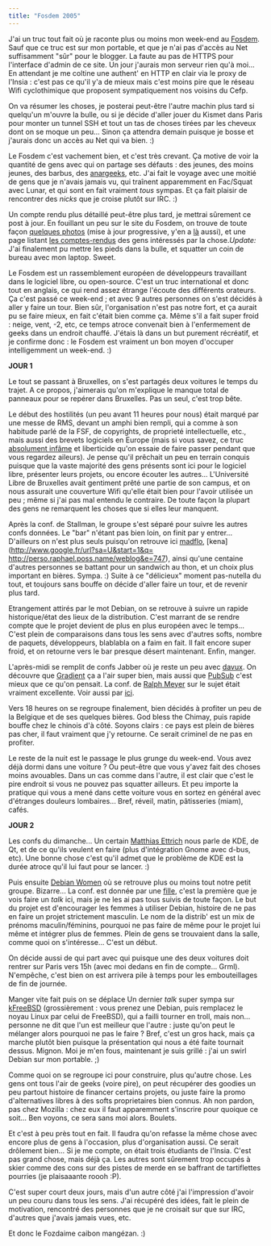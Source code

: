```yaml
---
title: "Fosdem 2005"
---
```


J'ai un truc tout fait où je raconte plus ou moins mon week-end au
[Fosdem](http://www.fosdem.org/2005). Sauf que ce truc est sur mon portable,
et que je n'ai pas d'accès au Net suffisamment "sûr" pour le blogger. La faute
au pas de HTTPS pour l'interface d'admin de ce site. Un jour j'aurais mon
serveur rien qu'à moi... En attendant je me coltine une authent' en HTTP en
clair via le proxy de l'Insia : c'est pas ce qu'il y'a de mieux mais c'est
moins pire que le réseau Wifi cyclothimique que proposent sympatiquement nos
voisins du Cefp.

On va résumer les choses, je posterai peut-être l'autre machin plus tard si
quelqu'un m'ouvre la bulle, ou si je décide d'aller jouer du Kismet dans Paris
pour monter un tunnel SSH et tout un tas de choses tirées par les cheveux dont
on se moque un peu... Sinon ça attendra demain puisque je bosse et j'aurais
donc un accès au Net qui va bien. :)

Le Fosdem c'est vachement bien, et c'est très crevant. Ça motive de voir la
quantité de gens avec qui on partage ses défauts : des jeunes, des moins
jeunes, des barbus, des [anargeeks](http://www.anargeek.net), etc. J'ai fait
le voyage avec une moitié de gens que je n'avais jamais vu, qui traînent
apparemment en Fac/Squat avec Lunar, et qui sont en fait vraiment _tous_
sympas. Et ça fait plaisir de rencontrer des _nicks_ que je croise plutôt sur
IRC. :)

Un compte rendu plus détaillé peut-être plus tard, je mettrai sûrement ce post
à jour. En fouillant un peu sur le site du Fosdem, on trouve de toute façon
[quelques photos](http://fosdem.3ti.be/) (mise à jour progressive, y'en a
[là](http://paul.luon.net/albums/fosdem2005/) aussi), et une page listant [les
comptes-rendus](http://wiki.fosdem.org/tiki-index.php?page=Fosdem2005Reports)
des gens intéressés par la chose._Update:_ J'ai finalement pu mettre les pieds
dans la bulle, et squatter un coin de bureau avec mon laptop. Sweet.

Le Fosdem est un rassemblement européen de développeurs travaillant dans le
logiciel libre, ou open-source. C'est un truc international et donc tout en
anglais, ce qui rend assez étrange l'écoute des différents orateurs. Ça c'est
passé ce week-end ; et avec 9 autres personnes on s'est décidés à aller y
faire un tour. Bien sûr, l'organisation n'est pas notre fort, et ça aurait pu
se faire mieux, en fait c'était bien comme ça. Même s'il a fait super froid :
neige, vent, -2, etc, ce temps atroce convenait bien à l'enfermement de geeks
dans un endroit chauffé. J'étais là dans un but purement récréatif, et je
confirme donc : le Fosdem est vraiment un bon moyen d'occuper intelligemment
un week-end. :)

**JOUR 1**

Le tout se passant à Bruxelles, on s'est partagés deux voitures le temps du
trajet. A ce propos, j'aimerais qu'on m'explique le manque total de panneaux
pour se repérer dans Bruxelles. Pas un seul, c'est trop bête.

Le début des hostilités (un peu avant 11 heures pour nous) était marqué par
une messe de RMS, devant un amphi bien rempli, qui a comme à son habitude
parlé de la FSF, de copyrights, de proprieté intellectuelle, etc., mais aussi
des brevets logiciels en Europe (mais si vous savez, ce truc [absolument
infâme](http://swpat.ffii.org/index.fr.html) et liberticide qu'on essaie de
faire passer pendant que vous regardez aileurs). Je pense qu'il prêchait un
peu en terrain conquis puisque que la vaste majorité des gens présents sont
ici pour le logiciel libre, présenter leurs projets, ou encore écouter les
autres... L'Université Libre de Bruxelles avait gentiment prêté une partie de
son campus, et on nous assurait une couverture Wifi qu'elle était bien pour
l'avoir utilisée un peu ; même si j'ai pas mal entendu le contraire. De toute
façon la plupart des gens ne remarquent les choses que si elles leur manquent.

Après la conf. de Stallman, le groupe s'est séparé pour suivre les autres
confs données. Le "bar" n'étant pas bien loin, on finit par y entrer...
D'ailleurs on n'est plus seuls puisqu'on retrouve ici
[madflo](http://www.poxx.net), [kena](http://www.google.fr/url?sa=U&start=1&q=
http://perso.raphael.poss.name/weblog&e=747), ainsi qu'une centaine d'autres
personnes se battant pour un sandwich au thon, et un choix plus important en
bières. Sympa. :) Suite à ce "délicieux" moment pas-nutella du tout, et
toujours sans bouffe on décide d'aller faire un tour, et de revenir plus tard.

Etrangement attirés par le mot Debian, on se retrouve à suivre un rapide
historique/état des lieux de la distribution. C'est marrant de se rendre
compte que le projet devient de plus en plus européen avec le temps... C'est
plein de comparaisons dans tous les sens avec d'autres softs, nombre de
paquets, développeurs, blablabla on a faim en fait. Il fait encore super
froid, et on retourne vers le bar presque désert maintenant. Enfin, manger.

L'après-midi se remplit de confs Jabber où je reste un peu avec
[davux](http://davux.asocial.info/blog). On découvre que
[Gradient](http://gradient.ex-337.net/) ça a l'air super bien, mais aussi que
[PubSub](http://www.jabber.org/jeps/jep-0060.html) c'est mieux que ce qu'on
pensait. La conf. de [Ralph Meyer](http://ralphm.net/blog/) sur le sujet était
vraiment excellente. Voir aussi par [ici](http://www.pubsub.com).

Vers 18 heures on se regroupe finalement, bien décidés à profiter un peu de la
Belgique et de ses quelques bières. God bless the Chimay, puis rapide bouffe
chez le chinois d'à côté. Soyons clairs : ce pays est plein de bières pas
cher, il faut vraiment que j'y retourne. Ce serait criminel de ne pas en
profiter.

Le reste de la nuit est le passage le plus grunge du week-end. Vous avez déjà
dormi dans une voiture ? Ou peut-être que vous y'avez fait des choses moins
avouables. Dans un cas comme dans l'autre, il est clair que c'est le pire
endroit si vous ne pouvez pas squatter ailleurs. Et peu importe la pratique
qui vous a mené dans cette voiture vous en sortez en général avec d'étranges
douleurs lombaires... Bref, réveil, matin, pâtisseries (miam), cafés.

**JOUR 2**

Les confs du dimanche... Un certain [Matthias
Ettrich](http://www.kde.nl/people/ettrich.html) nous parle de KDE, de Qt, et
de ce qu'ils veulent en faire (plus d'intégration Gnome avec d-bus, etc). Une
bonne chose c'est qu'il admet que le problème de KDE est la durée atroce qu'il
lui faut pour se lancer. :)

Puis ensuite [Debian Women](http://women.alioth.debian.org/) où se retrouve
plus ou moins tout notre petit groupe. Bizarre... La conf. est donnée par une
[fille](http://www.srcf.ucam.org/~hmw26/join-the-dots/2005/02/27/slides/),
c'est la première que je vois faire un _talk_ ici, mais je ne les ai pas tous
suivis de toute façon. Le but du projet est d'encourager les femmes à utiliser
Debian, histoire de ne pas en faire un projet strictement masculin. Le nom de
la distrib' est un mix de prénoms maculin/féminins, pourquoi ne pas faire de
même pour le projet lui même et intégrer plus de femmes. Plein de gens se
trouvaient dans la salle, comme quoi on s'intéresse... C'est un début.

On décide aussi de qui part avec qui puisque une des deux voitures doit
rentrer sur Paris vers 15h (avec moi dedans en fin de compte... Grml).
N'empêche, c'est bien on est arrivera pile à temps pour les embouteillages de
fin de journée.

Manger vite fait puis on se déplace Un dernier _talk_ super sympa sur
[kFreeBSD](http://www.debian.org/ports/kfreebsd-gnu/) (grossièrement : vous
prenez une Debian, puis remplacez le noyau Linux par celui de FreeBSD), qui a
failli tourner en troll, mais non... personne ne dit que l'un est meilleur que
l'autre : juste qu'on peut le mélanger alors pourquoi ne pas le faire ? Bref,
c'est un gros hack, mais ça marche plutôt bien puisque la présentation qui
nous a été faite tournait dessus. Mignon. Moi je m'en fous, maintenant je suis
grillé : j'ai un swirl Debian sur mon portable. ;)

Comme quoi on se regroupe ici pour construire, plus qu'autre chose. Les gens
ont tous l'air de geeks (voire pire), on peut récupérer des goodies un peu
partout histoire de financer certains projets, ou juste faire la promo
d'alternatives libres à des softs proprietaires bien connus. Ah non pardon,
pas chez Mozilla : chez eux il faut apparemment s'inscrire pour quoique ce
soit... Ben voyons, ce sera sans moi alors. Boulets.

Et c'est à peu près tout en fait. Il faudra qu'on refasse la même chose avec
encore plus de gens à l'occasion, plus d'organisation aussi. Ce serait
drôlement bien... Si je me compte, on était trois étudiants de l'Insia. C'est
pas grand chose, mais déjà ça. Les autres sont sûrement trop occupés à skier
comme des cons sur des pistes de merde en se baffrant de tartiflettes pourries
(je plaisaaante roooh :P).

C'est super court deux jours, mais d'un autre côté j'ai l'impression d'avoir
un peu couru dans tous les sens. J'ai récupéré des idées, fait le plein de
motivation, rencontré des personnes que je ne croisait sur que sur IRC,
d'autres que j'avais jamais vues, etc.

Et donc le Fozdaime caibon mangézan. :)

